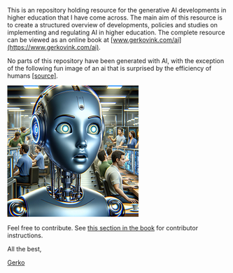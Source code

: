 This is an repository holding resource for the generative AI developments in higher education that I have come across. The main aim of this resource is to create a structured overview of developments, policies and studies on implementing and regulating AI in higher education. The complete resource can be viewed as an online book at [www.gerkovink.com/ai](https://www.gerkovink.com/ai).

No parts of this repository have been generated with AI, with the exception of the following fun image of an ai that is surprised by the efficiency of humans [[source]](/img/dall-e_generation.png).

![](/img/dall-e_tiny.png)

Feel free to contribute. See [this section in the book](https://www.gerkovink.com/ai/intro.html#contributions) for contributor instructions.

All the best, 

[Gerko](https://www.gerkovink.com)
